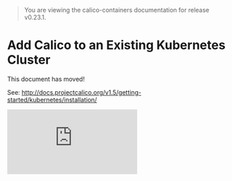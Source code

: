 > You are viewing the calico-containers documentation for release v0.23.1.

# Add Calico to an Existing Kubernetes Cluster


This document has moved!

See: http://docs.projectcalico.org/v1.5/getting-started/kubernetes/installation/

[![Analytics](https://calico-ga-beacon.appspot.com/UA-52125893-3/calico-containers/docs/cni/kubernetes/KubernetesIntegration.md?pixel)](https://github.com/igrigorik/ga-beacon)

